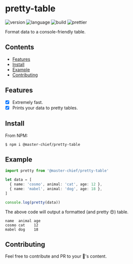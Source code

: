 # pretty-table

![version](https://img.shields.io/github/package-json/v/117/pretty-table?color=196DFF&style=flat-square)
![language](https://img.shields.io/github/languages/code-size/117/pretty-table?color=F1A42E&style=flat-square)
![build](https://img.shields.io/github/workflow/status/117/pretty-table/test?style=flat-square)
![prettier](https://img.shields.io/static/v1?label=code%20style&message=prettier&color=ff51bc&style=flat-square)

Format data to a console-friendly table.

## Contents

- [Features](#features)
- [Install](#install)
- [Example](#example)
- [Contributing](#contributing)

## Features

- [x] Extremely fast.
- [x] Prints your data to pretty tables.

## Install

From NPM:

```terminal
$ npm i @master-chief/pretty-table
```

## Example

```typescript
import pretty from '@master-chief/pretty-table'

let data = [
  { name: 'cosmo', animal: 'cat', age: 12 },
  { name: 'mabel', animal: 'dog', age: 18 },
]

console.log(pretty(data))
```

The above code will output a formatted (and pretty 😍) table.

```terminal
name  animal age
cosmo cat    12
mabel dog    18
```

## Contributing

Feel free to contribute and PR to your 💖's content. 
